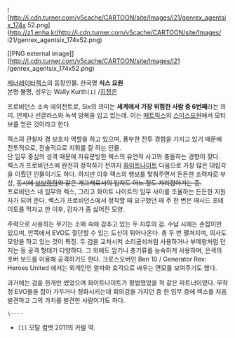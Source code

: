 ![http://i.cdn.turner.com/v5cache/CARTOON/site/Images/i21/genrex_agentsix_174x
52.png](http://z1.enha.kr/http://i.cdn.turner.com/v5cache/CARTOON/site/Images/
i21/genrex_agentsix_174x52.png)

[[PNG external image]](http://i.cdn.turner.com/v5cache/CARTOON/site/Images/i21
/genrex_agentsix_174x52.png)

[제너레이터렉스](%EC%A0%9C%EB%84%88%EB%A0%88%EC%9D%B4%ED%84%B0%20%EB%A0%89%EC%8A%A4.md)의
등장인물. 한국명 **식스 요원**  
본명 불명, 성우는 Wally Kurth`[1]`
/[김정은](%EA%B9%80%EC%A0%95%EC%9D%80%28%EC%84%B1%EC%9A%B0%29.md)

프로비던스 소속 에이전트로, Six의 의미는 **세계에서 가장 위험한 사람 중 6번째**라는 의미. 언제나 선글라스와 녹색 양복을 입고
있는데. 이는 [매트릭스](%EB%A7%A4%ED%8A%B8%EB%A6%AD%EC%8A%A4.md)의 [스미스요원](%EC%8A%A4%EB%AF%B8%EC%8A%A4%20%EC%9A%94%EC%9B%90.md)에서 모티브를 얻은 것이라고 한다.

렉스의 관찰자 겸 보호자 역할을 하고 있으며, 풍부한 전투 경험을 가지고 있기 때문에 전투적으로, 전술적으로 지휘를 잘 하는 인물.  
단 임무 중심의 성격 때문에 자유분방한 렉스의 유연적 사고와 충돌하는 경향이 잦다.  
렉스가 프로비던스에 완전히 정착하기 전까지 [화이트나이트](%ED%99%94%EC%9D%B4%ED%8A%B8%20%EB%82%98%EC%9D%B4%ED%8A%B8.md) 다음으로 가장
많은 대립각을 이뤘던 인물이기도 하다. 하지만 이후 렉스의 행보를 맞춰주면서 든든한 조력자로 부상, <del>동시에 [보보하하](%EB%B3%B4%EB%B3%B4%20%ED%95%98%ED%95%98.md)와 같은 개그캐로서의 입지도 어느 정도 자리잡아가는
중.</del>  
프로비던스 내 임무와 렉스, 그리고 화이트 나이트의 임무 사이를 조율하는 든든한 지원자가 되어 준다. 렉스가 프로비던스에서 정착할 때
요구했던 매 주 한 번은 매시드 포테이토를 먹자고 한 이후, 감자가 좀 싫어진 모양.

주력으로 사용하는 무기는 소매 속에 감추고 있는 두 자루의 검. 수납 시에는 손잡이만 있으며, 안쪽에서 EVO도 절단할 수 있는 도신이
튀어나온다. 총 두 번 펼쳐지며, 의사도 모양을 하고 있는 것이 특징. 두 검을 교차시켜 소리굽쇠처럼 사용하거나 부메랑처럼 던지는 등 공격
형태가 다양하다. 그 외에도 암기나 총기류를 능숙하게 사용하며, 은색의 호버 보드를 이용해 공격하기도 한다. 크로스오버인 Ben 10 /
Generator Rex: Heroes United 에서는 외계인인 알파와 호각으로 싸우는 면모를 보여주기도 했다.

과거에는 검을 한개만 썼었으며 화이트나이트가 평범했었을 적 같은 파트너이였다. 무작정 EVO들을 잡아 가두거나 정화시키는데 회의감을 가지던
중 한 임무 중에 렉스를 처음 발견하고 그의 가치를 발견한 사람이기도 하다.

`\----`

  * `[1]` 모탈 컴뱃 2011의 카발 역.

